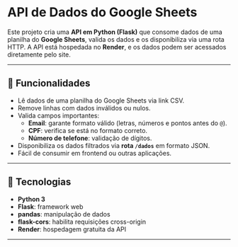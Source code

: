 # API de Dados do Google Sheets

Este projeto cria uma **API em Python (Flask)** que consome dados de uma planilha do **Google Sheets**, valida os dados e os disponibiliza via uma rota HTTP. A API está hospedada no **Render**, e os dados podem ser acessados diretamente pelo site.

---

## 📝 Funcionalidades

- Lê dados de uma planilha do Google Sheets via link CSV.
- Remove linhas com dados inválidos ou nulos.
- Valida campos importantes:
  - **Email**: garante formato válido (letras, números e pontos antes do `@`).
  - **CPF**: verifica se está no formato correto.
  - **Número de telefone**: validação de dígitos.
- Disponibiliza os dados filtrados via **rota `/dados`** em formato JSON.
- Fácil de consumir em frontend ou outras aplicações.

---

## 🚀 Tecnologias

- **Python 3**
- **Flask**: framework web
- **pandas**: manipulação de dados
- **flask-cors**: habilita requisições cross-origin
- **Render**: hospedagem gratuita da API

---

